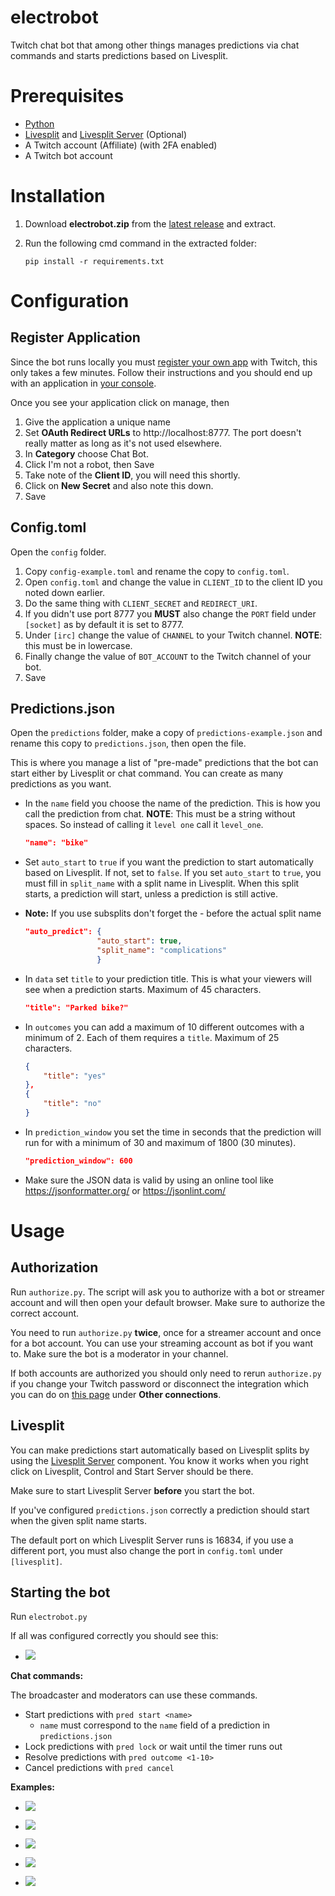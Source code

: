 # electrobot

Twitch chat bot that among other things manages predictions via chat commands and starts predictions based on Livesplit.

# Prerequisites

- [Python](https://www.python.org/downloads/)
- [Livesplit](https://livesplit.org/downloads/) and [Livesplit Server](https://github.com/LiveSplit/LiveSplit.Server) (Optional)
- A Twitch account (Affiliate) (with 2FA enabled)
- A Twitch bot account

# Installation

1. Download **electrobot.zip** from the [latest release](https://github.com/electrorayer/electrobot/releases) and extract.
2. Run the following cmd command in the extracted folder:

    ```
    pip install -r requirements.txt
    ```
# Configuration

## Register Application

Since the bot runs locally you must [register your own app](https://dev.twitch.tv/docs/authentication/register-app/) with Twitch, this only takes a few minutes.
Follow their instructions and you should end up with an application in [your console](https://dev.twitch.tv/console/apps).

Once you see your application click on manage, then

1. Give the application a unique name
2. Set **OAuth Redirect URLs** to http://localhost:8777.
 The port doesn't really matter as long as it's not used elsewhere.
3. In **Category** choose Chat Bot.
4. Click I'm not a robot, then Save
5. Take note of the **Client ID**, you will need this shortly.
6. Click on **New Secret** and also note this down.
7. Save

## Config.toml

Open the `config` folder.

1. Copy `config-example.toml` and rename the copy to `config.toml`.
2. Open `config.toml` and change the value in `CLIENT_ID` to the client ID you noted down earlier.
3. Do the same thing with `CLIENT_SECRET` and `REDIRECT_URI`.
4. If you didn't use port 8777 you **MUST** also change the `PORT` field under `[socket]` as by default it is set to 8777.
5. Under `[irc]` change the value of `CHANNEL` to your Twitch channel. **NOTE**: this must be in lowercase.
6. Finally change the value of `BOT_ACCOUNT` to the Twitch channel of your bot.
7. Save

## Predictions.json

Open the `predictions` folder, make a copy of `predictions-example.json` and rename this copy to `predictions.json`, then open the file.

This is where you manage a list of "pre-made" predictions that the bot can start either by Livesplit or chat command. You can create as many predictions as you want.

- In the `name` field you choose the name of the prediction. This is how you call the prediction from chat. **NOTE**: This must be a string without spaces. So instead of calling it `level one` call it `level_one`.
    ```json
    "name": "bike"
    ```
- Set `auto_start` to `true` if you want the prediction to start automatically based on Livesplit. If not, set to `false`. If you set `auto_start` to `true`, you must fill in `split_name` with a split name in Livesplit. When this split starts, a prediction will start, unless a prediction is still active. 

- **Note:** If you use subsplits don't forget the - before the actual split name
    ```json
    "auto_predict": {
                    "auto_start": true,
                    "split_name": "complications"
                    }
    ```
- In `data` set `title` to your prediction title. This is what your viewers will see when a prediction starts. Maximum of 45 characters.
    ```json
    "title": "Parked bike?"
    ```
- In `outcomes` you can add a maximum of 10 different outcomes with a minimum of 2. Each of them requires a `title`. Maximum of 25 characters.
    ```json
    {
        "title": "yes"
    },
    {
        "title": "no"
    }
    ```
- In `prediction_window` you set the time in seconds that the prediction will run for with a minimum of 30 and maximum of 1800 (30 minutes).
    ```json
    "prediction_window": 600
    ``` 
- Make sure the JSON data is valid by using an online tool like https://jsonformatter.org/ or https://jsonlint.com/

# Usage

## Authorization

Run `authorize.py`. The script will ask you to authorize with a bot or streamer account and will then open your default browser. Make sure to authorize the correct account.

You need to run `authorize.py` **twice**, once for a streamer account and once for a bot account. You can use your streaming account as bot if you want to. Make sure the bot is a moderator in your channel.

If both accounts are authorized you should only need to rerun `authorize.py` if you change your Twitch password or disconnect the integration which you can do on [this page](https://www.twitch.tv/settings/connections) under **Other connections**.

## Livesplit

You can make predictions start automatically based on Livesplit splits by using the [Livesplit Server](https://github.com/LiveSplit/LiveSplit.Server) component. You know it works when you right click on Livesplit, Control and Start Server should be there. 

Make sure to start Livesplit Server **before** you start the bot.

If you've configured `predictions.json` correctly a prediction should start when the given split name starts. 

The default port on which Livesplit Server runs is 16834, if you use a different port, you must also change the port in `config.toml` under `[livesplit]`.

## Starting the bot

Run `electrobot.py`

If all was configured correctly you should see this:

- ![](/assets/example.png)

**Chat commands:**

The broadcaster and moderators can use these commands.
- Start predictions with `pred start <name>`
    - `name` must correspond to the `name` field of a prediction in `predictions.json`
- Lock predictions with `pred lock` or wait until the timer runs out
- Resolve predictions with `pred outcome <1-10>`
- Cancel predictions with `pred cancel`

**Examples:**
- ![](/assets/pred_start.png)
- ![](/assets/pred_lock.png)
- ![](/assets/pred_outcome.png)
- ![](/assets/pred_cancel.png)

- ![](/assets/livesplit.gif)